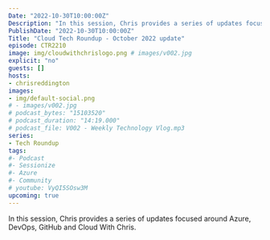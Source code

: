 ```yaml
---
Date: "2022-10-30T10:00:00Z"
Description: "In this session, Chris provides a series of updates focused around Azure, DevOps, GitHub and Cloud With Chris."
PublishDate: "2022-10-30T10:00:00Z"
Title: "Cloud Tech Roundup - October 2022 update"
episode: CTR2210
image: img/cloudwithchrislogo.png # images/v002.jpg
explicit: "no"
guests: []
hosts:
- chrisreddington
images:
- img/default-social.png
# - images/v002.jpg
# podcast_bytes: "15103520"
# podcast_duration: "14:19.000"
# podcast_file: V002 - Weekly Technology Vlog.mp3
series:
- Tech Roundup
tags:
#- Podcast
#- Sessionize
#- Azure
#- Community
# youtube: VyQI5SOsw3M
upcoming: true
---
```

In this session, Chris provides a series of updates focused around Azure, DevOps, GitHub and Cloud With Chris.
